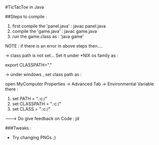 #TicTacToe in Java

##Steps to compile : 

1. first compile the 'panel.java' : javac panel.java
2. compile the 'game.java' : javac game.java
3. run the game.class as : 'java game'

NOTE : if there is an error in above steps then....

-> class path is not set... Set it under *NIX os family as : 

export CLASSPATH="."

-> under windows , set class path as : 

open MyComputer Properties -> Advanced Tab -> Environmental Variable
there : 
1. set PATH = ".:c:/<path to jdk>"
2. set CLASSPATH = ".:c:/<path to jdk>"
3. set CLASS = ".:c:/<path to jdk>"

---> Do give feedback on Code : jd

###Tweaks : 

* Try changing PNGs ;)
